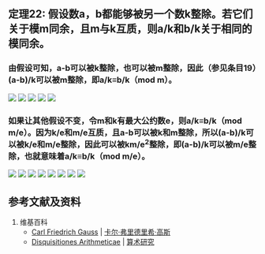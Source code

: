 ## 定理22: 假设数a，b都能够被另一个数k整除。若它们关于模m同余，且m与k互质，则a/k和b/k关于相同的模同余。 
### 由假设可知，a-b可以被k整除，也可以被m整除，因此（参见条目19）(a-b)/k可以被m整除，即a/k≡b/k（mod m）。 
![](/images/数论/高斯的算术研究中典型的推演实验/章2/定理22/22-1.jpg)
![](/images/数论/高斯的算术研究中典型的推演实验/章2/定理22/22-2.jpg)
![](/images/数论/高斯的算术研究中典型的推演实验/章2/定理22/22-3.jpg)
![](/images/数论/高斯的算术研究中典型的推演实验/章2/定理22/22-4.jpg)
![](/images/数论/高斯的算术研究中典型的推演实验/章2/定理22/22-5.jpg)
### 如果让其他假设不变，令m和k有最大公约数e，则a/k≡b/k（mod m/e）。因为k/e和m/e互质，且a-b可以被k和m整除，所以(a-b)/k可以被k/e和m/e整除，因此可以被km/e<sup>2</sup>整除，即(a-b)/k可以被m/e整除，也就意味着a/k≡b/k（mod m/e）。
![](/images/数论/高斯的算术研究中典型的推演实验/章2/定理22/22-6.jpg)
![](/images/数论/高斯的算术研究中典型的推演实验/章2/定理22/22-7.jpg)
![](/images/数论/高斯的算术研究中典型的推演实验/章2/定理22/22-8.jpg)
![](/images/数论/高斯的算术研究中典型的推演实验/章2/定理22/22-9.jpg)
![](/images/数论/高斯的算术研究中典型的推演实验/章2/定理22/22-10.jpg)
![](/images/数论/高斯的算术研究中典型的推演实验/章2/定理22/22-11.jpg)
![](/images/数论/高斯的算术研究中典型的推演实验/章2/定理22/22-12.jpg)
![](/images/数论/高斯的算术研究中典型的推演实验/章2/定理22/22-13.jpg)

## 参考文献及资料

1. 维基百科
	- [Carl Friedrich Gauss](https://en.wikipedia.org/wiki/Carl_Friedrich_Gauss) | [卡尔·弗里德里希·高斯](https://zh.wikipedia.org/wiki/%E5%8D%A1%E7%88%BE%C2%B7%E5%BC%97%E9%87%8C%E5%BE%B7%E9%87%8C%E5%B8%8C%C2%B7%E9%AB%98%E6%96%AF) 
	- [Disquisitiones Arithmeticae](https://en.wikipedia.org/wiki/Disquisitiones_Arithmeticae) | [算术研究](https://zh.wikipedia.org/wiki/算术研究) 




